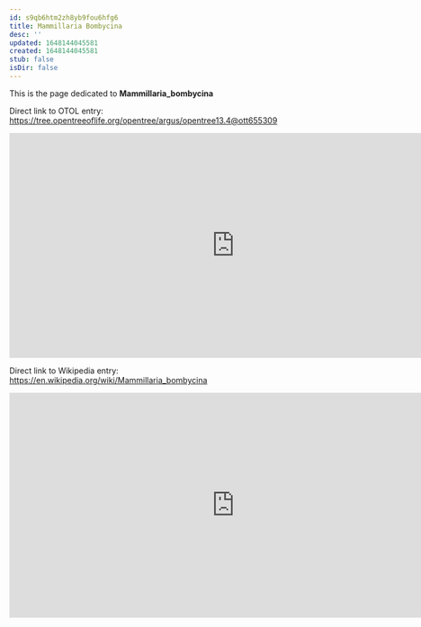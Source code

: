 ```yaml
---
id: s9qb6htm2zh8yb9fou6hfg6
title: Mammillaria Bombycina
desc: ''
updated: 1648144045581
created: 1648144045581
stub: false
isDir: false
---
```

This is the page dedicated to **Mammillaria_bombycina**


Direct link to OTOL entry: https://tree.opentreeoflife.org/opentree/argus/opentree13.4@ott655309



<html>
    <body>
    <iframe src="https://tree.opentreeoflife.org/opentree/argus/opentree13.4@ott655309"
    width="800" height="400" frameborder="0" allowfullscreen> </iframe>
    </body>
</html>
    


Direct link to Wikipedia entry: https://en.wikipedia.org/wiki/Mammillaria_bombycina



<html>
    <body>
    <iframe src="https://en.wikipedia.org/wiki/Mammillaria_bombycina"
    width="800" height="400" frameborder="0" allowfullscreen> </iframe>
    </body>
</html>
    
